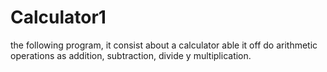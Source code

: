 # Calculator1

the following program, it consist about a calculator able it off do arithmetic operations as addition, subtraction, divide y multiplication.
